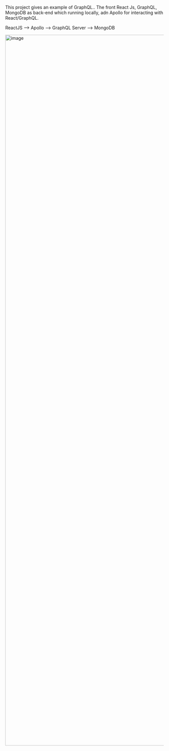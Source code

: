 This project gives an example of GraphQL.. The front React Js, GraphQL, MongoDB as back-end which running locally, adn Apollo for interacting with React/GraphQL.

ReactJS --> Apollo --> GraphQL Server --> MongoDB

<img width="3525" height="2258" alt="image" src="https://github.com/user-attachments/assets/6b5c9c5c-7395-4fd7-b201-b2766277aea4" />
